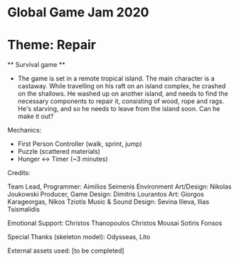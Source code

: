# Global Game Jam 2020
# Theme: Repair

** Survival game **

- The game is set in a remote tropical island. The main character is a castaway. While travelling on his raft on an island complex, he crashed on the shallows. 
He washed up on another island, and needs to find the necessary components to repair it, consisting of wood, rope and rags.
He's starving, and so he needs to leave from the island soon. Can he make it out?

Mechanics:
- First Person Controller (walk, sprint, jump)
- Puzzle (scattered materials)
- Hunger <-> Timer (~3 minutes)

Credits:

Team Lead, Programmer: Aimilios Seimenis
Environment Art/Design: Nikolas Joukowski
Producer, Game Design: Dimitris Lourantos
Art: Giorgos Karageorgas, Nikos Tziotis
Music & Sound Design: Sevina Ilieva, Ilias Tsismalidis

Emotional Support:
Christos Thanopoulos
Christos Mousai
Sotiris Fonsos

Special Thanks (skeleton model):
Odysseas, Lito

External assets used:
[to be completed]